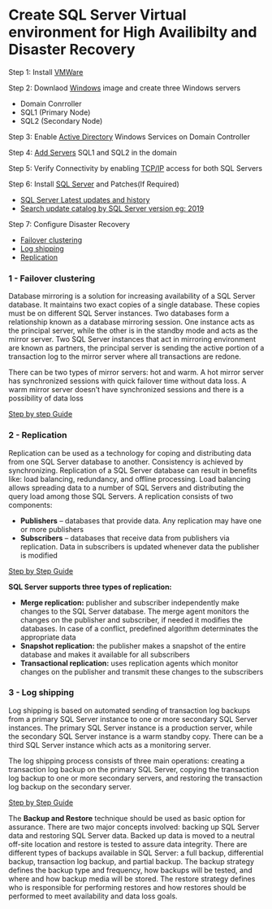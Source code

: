 # Create SQL Server Virtual environment for High Availibilty and Disaster Recovery

Step 1: Install [VMWare](https://www.vmware.com/products/workstation-pro/workstation-pro-evaluation.html)

Step 2: Downlaod [Windows](https://www.microsoft.com/en-us/evalcenter/download-windows-server-2019) image and create three Windows servers 
- Domain Conrroller
- SQL1 (Primary Node)
- SQL2 (Secondary Node)

Step 3: Enable [Active Directory](https://learn.microsoft.com/en-us/windows-server/identity/ad-ds/deploy/install-active-directory-domain-services--level-100-) Windows Services on Domain Controller

Step 4: [Add Servers](https://learn.microsoft.com/en-us/windows-server/identity/ad-fs/deployment/join-a-computer-to-a-domain) SQL1 and SQL2 in the domain

Step 5: Verify Connectivity by enabling [TCP/IP](https://learn.microsoft.com/en-us/sql/database-engine/configure-windows/configure-a-windows-firewall-for-database-engine-access?view=sql-server-ver16) access for both SQL Servers

Step 6: Install [SQL Server](https://www.microsoft.com/en-us/evalcenter/evaluate-sql-server-2019) and Patches(If Required)
- [SQL Server Latest updates and history](https://learn.microsoft.com/en-us/troubleshoot/sql/releases/download-and-install-latest-updates)
- [Search update catalog by SQL Server version eg: 2019](https://www.catalog.update.microsoft.com/Search.aspx?q=Microsoft%20SQL%20Server%202019)

Step 7: Configure Disaster Recovery 
- [Failover clustering](https://learn.microsoft.com/en-us/sql/sql-server/failover-clusters/windows/always-on-failover-cluster-instances-sql-server?view=sql-server-ver16)
- [Log shipping](https://learn.microsoft.com/en-us/sql/database-engine/log-shipping/about-log-shipping-sql-server?view=sql-server-ver16)
- [Replication](https://learn.microsoft.com/en-us/sql/relational-databases/replication/sql-server-replication?view=sql-server-ver16)

### 1 - Failover clustering

Database mirroring is a solution for increasing availability of a SQL Server database. It maintains two exact copies of a single database. These copies must be on different SQL Server instances. Two databases form a relationship known as a database mirroring session. One instance acts as the principal server, while the other is in the standby mode and acts as the mirror server. Two SQL Server instances that act in mirroring environment are known as partners, the principal server is sending the active portion of a transaction log to the mirror server where all transactions are redone.

There can be two types of mirror servers: hot and warm. A hot mirror server has synchronized sessions with quick failover time without data loss. A warm mirror server doesn’t have synchronized sessions and there is a possibility of data loss

[Step by step Guide](https://www.mssqltips.com/sqlservertip/6539/stepbystep-installation-of-sql-server-2019-on-a-windows-server-2019-failover-cluster-part-1/)


### 2 - Replication

Replication can be used as a technology for coping and distributing data from one SQL Server database to another. Consistency is achieved by synchronizing. Replication of a SQL Server database can result in benefits like: load balancing, redundancy, and offline processing. Load balancing allows spreading data to a number of SQL Servers and distributing the query load among those SQL Servers. A replication consists of two components:

- **Publishers** – databases that provide data. Any replication may have one or more publishers
- **Subscribers** – databases that receive data from publishers via replication. Data in subscribers is updated whenever data the publisher is modified

[Step by Step Guide](https://www.sqlshack.com/sql-replication-basic-setup-and-configuration/)

**SQL Server supports three types of replication:**

- **Merge replication:** publisher and subscriber independently make changes to the SQL Server database. The merge agent monitors the changes on the publisher and subscriber, if needed it modifies the databases. In case of a conflict, predefined algorithm determinates the appropriate data
- **Snapshot replication:** the publisher makes a snapshot of the entire database and makes it available for all subscribers
- **Transactional replication:** uses replication agents which monitor changes on the publisher and transmit these changes to the subscribers

### 3 - Log shipping

Log shipping is based on automated sending of transaction log backups from a primary SQL Server instance to one or more secondary SQL Server instances. 
The primary SQL Server instance is a production server, while the secondary SQL Server instance is a warm standby copy. There can be a third SQL Server instance which acts as a monitoring server. 

The log shipping process consists of three main operations: creating a transaction log backup on the primary SQL Server, copying the transaction log backup to one or more secondary servers, and restoring the transaction log backup on the secondary server.

[Step by Step Guide](https://www.sqlshack.com/how-to-configure-sql-server-log-shipping/)

The **Backup and Restore** technique should be used as basic option for assurance. There are two major concepts involved: backing up SQL Server data and restoring SQL Server data. Backed up data is moved to a neutral off-site location and restore is tested to assure data integrity. There are different types of backups available in SQL Server: a full backup, differential backup, transaction log backup, and partial backup. The backup strategy defines the backup type and frequency, how backups will be tested, and where and how backup media will be stored. The restore strategy defines who is responsible for performing restores and how restores should be performed to meet availability and data loss goals.
